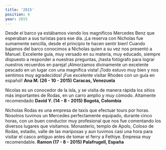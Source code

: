 ```yaml
---
title: '2015'
position: 4
year: 2015
---
```


Desde el barco ya estábamos viendo los magníficos Mercedes Benz que esperaban a sus turistas para ese día. ¡La reserva con Nicholas fue sumamente sencilla, desde el principio te hacen sentir bien! Cuando bajamos del barco conocimos a Nicholas quien a su vez nos presentó a Manuel. Excelente guía, muy versado en su materia, muy educado, siempre dispuesto a responder a nuestras preguntas, ¡hasta fotógrafo para lograr nuestros recuerdos en pareja! ¡Almorzamos divinamente un excelente pescado en un lugar con una magnífica vista! ¡Todo estuvo muy bien y nos sentimos muy agradecidos! ¡Fue excelente visitar Rhodes con un guía en español!    **Ana M. (26 - 10 - 2015) Caracas, Venezuela**

Nicolas es un conocedor de la isla, y se visita de manera rápida los sitios más importantes de Rodas, en un carro amplio y muy cómodo. Altamente recomendado   **David Y. (14 - 8 - 2015) Bogotá, Colombia**

Nicholas Rodas es una empresa de taxis que efectuar tours por horas. Nosotros tuvimos un Mercedes perfectamente equipado, durante cinco horas, con un buen conductor muy profesional que nos fue comentando los diversos lugares que visitamos. Monasterio, templo de Apolo, Coloso de Rodas, estadio, valle de las mariposas y aun tuvimos casi una hora para visitar el casco antiguo antes de tomar el ferry a Fethiye. Empresa muy recomendable. **Ramon (17 - 8 - 2015) Palafrugell, España**
